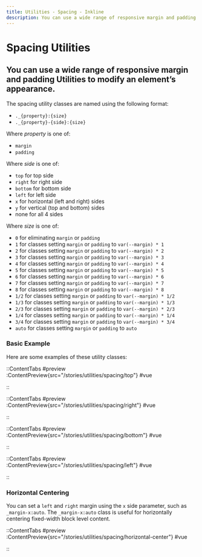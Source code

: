 ```yaml
---
title: Utilities - Spacing - Inkline
description: You can use a wide range of responsive margin and padding utility classes to modify an element’s appearance. 
---
```


# Spacing Utilities
## You can use a wide range of responsive margin and padding Utilities to modify an element’s appearance. 

The spacing utility classes are named using the following format:

- `._{property}:{size}`
- `._{property}-{side}:{size}`

[//]: # (- `._{breakpoint}:{property}-{side}:{size}` )

Where *property* is one of:
- `margin`
- `padding`

Where *side* is one of:
- `top` for top side
- `right` for right side
- `bottom` for bottom side
- `left` for left side
- `x` for horizontal (left and right) sides
- `y` for vertical (top and bottom) sides
- none for all 4 sides

Where *size* is one of:
- `0` for eliminating `margin` or `padding`
- `1` for classes setting `margin` or `padding` to `var(--margin) * 1`
- `2` for classes setting `margin` or `padding` to `var(--margin) * 2`
- `3` for classes setting `margin` or `padding` to `var(--margin) * 3`
- `4` for classes setting `margin` or `padding` to `var(--margin) * 4`
- `5` for classes setting `margin` or `padding` to `var(--margin) * 5`
- `6` for classes setting `margin` or `padding` to `var(--margin) * 6`
- `7` for classes setting `margin` or `padding` to `var(--margin) * 7`
- `8` for classes setting `margin` or `padding` to `var(--margin) * 8`
- `1/2` for classes setting `margin` or `padding` to `var(--margin) * 1/2`
- `1/3` for classes setting `margin` or `padding` to `var(--margin) * 1/3`
- `2/3` for classes setting `margin` or `padding` to `var(--margin) * 2/3`
- `1/4` for classes setting `margin` or `padding` to `var(--margin) * 1/4`
- `3/4` for classes setting `margin` or `padding` to `var(--margin) * 3/4`
- `auto` for classes setting `margin` or `padding` to `auto`

[//]: # (And `breakpoint` is one of:)

[//]: # (- `xs`)

[//]: # (- `sm`)

[//]: # (- `md`)

[//]: # (- `lg`)

[//]: # (- `xl`)

[//]: # (- `2xl`)


### Basic Example
Here are some examples of these utility classes:

::ContentTabs
#preview
:ContentPreview{src="/stories/utilities/spacing/top"}
#vue
<!-- Autodocs{src="@inkline/inkline/stories/utilities/spacing/top.vue" lang="vue"} -->
::

::ContentTabs
#preview
:ContentPreview{src="/stories/utilities/spacing/right"}
#vue
<!-- Autodocs{src="@inkline/inkline/stories/utilities/spacing/right.vue" lang="vue"} -->
::

::ContentTabs
#preview
:ContentPreview{src="/stories/utilities/spacing/bottom"}
#vue
<!-- Autodocs{src="@inkline/inkline/stories/utilities/spacing/bottom.vue" lang="vue"} -->
::

::ContentTabs
#preview
:ContentPreview{src="/stories/utilities/spacing/left"}
#vue
<!-- Autodocs{src="@inkline/inkline/stories/utilities/spacing/left.vue" lang="vue"} -->
::

### Horizontal Centering
You can set a `left` and `right` margin using the `x` side parameter, such as `_margin-x:auto`. The `_margin-x:auto` class is useful for horizontally centering fixed-width block level content.

::ContentTabs
#preview
:ContentPreview{src="/stories/utilities/spacing/horizontal-center"}
#vue
<!-- Autodocs{src="@inkline/inkline/stories/utilities/spacing/horizontal-center.vue" lang="vue"} -->
::

